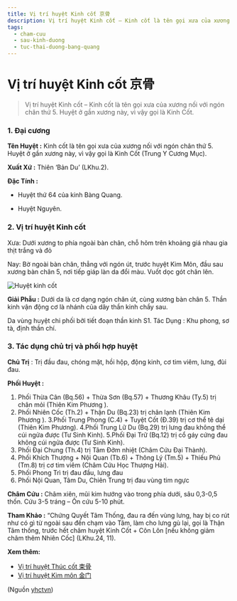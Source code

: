 ```yaml
---
title: Vị trí huyệt Kinh cốt 京骨
description: Vị trí huyệt Kinh cốt – Kinh cốt là tên gọi xưa của xương nối với ngón chân thứ 5. Huyệt ở gần xương này, vì vậy gọi là Kinh Cốt.
tags:
  - cham-cuu
  - sau-kinh-duong
  - tuc-thai-duong-bang-quang
---
```


# Vị trí huyệt Kinh cốt 京骨 

> Vị trí huyệt Kinh cốt – Kinh cốt là tên gọi xưa của xương nối với ngón chân thứ 5. Huyệt ở gần xương này, vì vậy gọi là Kinh Cốt.

### 1. Đại cương

**Tên Huyệt :** Kinh cốt là tên gọi xưa của xương nối với ngón chân thứ 5. Huyệt ở gần xương này, vì vậy gọi là Kinh Cốt (Trung Y Cương Mục).

**Xuất Xứ :** Thiên ‘Bản Du’ (LKhu.2).

**Đặc Tính :**

+ Huyệt thứ 64 của kinh Bàng Quang.

+ Huyệt Nguyên.

### 2. Vị trí huyệt Kinh cốt

Xưa: Dưới xương to phía ngoài bàn chân, chỗ hõm trên khoảng giá nhau gia thịt trắng và đỏ

Nay: Bờ ngoài bàn chân, thẳng với ngón út, trước huyệt Kim Môn, đầu sau xương bàn chân 5, nơi tiếp giáp làn da đổi màu. Vuốt dọc gót chân lên.

![Huyệt kinh cốt](/imgs/yhctvn/Huyet-kinh-cot-300x169.jpg)

**Giải Phẫu :** Dưới da là cơ dạng ngón chân út, cùng xương bàn chân 5. Thần kinh vận động cơ là nhánh của dây thần kinh chầy sau.

Da vùng huyệt chi phối bởi tiết đoạn thần kinh S1. Tác Dụng : Khu phong, sơ tà, định thần chí.

### 3. Tác dụng chủ trị và phối hợp huyệt

**Chủ Trị** : Trị đầu đau, chóng mặt, hồi hộp, động kinh, cơ tim viêm, lưng, đùi đau.

**Phối Huyệt :**

1. Phối Thừa Cân (Bq.56) + Thừa Sơn (Bq.57) + Thương Khâu (Ty.5) trị chân mỏi (Thiên Kim Phương ).
2. Phối Nhiên Cốc (Th.2) + Thận Du (Bq.23) trị chân lạnh (Thiên Kim Phương ). 3.Phối Trung Phong (C.4) + Tuyệt Cốt (Đ.39) trị cơ thể tê dại (Thiên Kim Phương). 4.Phối Trung Lữ Du (Bq.29) trị lưng đau không thể cúi ngửa được (Tư Sinh Kinh). 5.Phối Đại Trữ (Bq.12) trị cổ gáy cứng đau không cúi ngửa được (Tư Sinh Kinh).
3. Phối Đại Chung (Th.4) trị Tâm Đởm nhiệt (Châm Cứu Đại Thành).
4. Phối Khích Thượng + Nội Quan (Tb.6) + Thông Lý (Tm.5) + Thiếu Phủ (Tm.8) trị cơ tim viêm (Châm Cứu Học Thượng Hải).
5. Phối Phong Trì trị đau đầu, lưng đau
6. Phối Nội Quan, Tâm Du, Chiên Trung trị đau vùng tim ngực

**Châm Cứu :** Châm xiên, mũi kim hướng vào trong phía dưới, sâu 0,3-0,5 thốn. Cứu 3-5 tráng – Ôn cứu 5-10 phút.

**Tham Khảo :** “Chứng Quyết Tâm Thống, đau ra đến vùng lưng, hay bị co rút như có gì từ ngoài sau đến chạm vào Tâm, làm cho lưng gù lại, gọi là Thận Tâm thống, trước hết châm huyệt Kinh Cốt + Côn Lôn [nếu không giảm châm thêm Nhiên Cốc] (LKhu.24, 11).

**Xem thêm:**

* [Vị trí huyệt Thúc cốt 束骨](/yhctvn/vi-tri-huyet-thuc-cot-%e6%9d%9f%e9%aa%a8)
* [Vị trí huyệt Kim môn 金门](/yhctvn/vi-tri-huyet-kim-mon-%e9%87%91%e9%97%a8)

(Nguồn <a href="https://yhctvn.com/vi-tri-huyet-kinh-cot-京骨/" target="_blank">yhctvn</a>)
